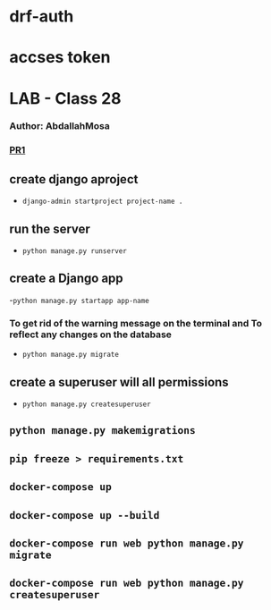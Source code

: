 # drf-auth
# accses token 

# LAB - Class 28

### Author: AbdallahMosa

### [PR1](https://github.com/AbdallahMosa/drf-auth/pull/1)

##  create django aproject
- ```django-admin startproject project-name . ```
## run the server
- ```python manage.py runserver```
## create a Django app
-```python manage.py startapp app-name```
### To get rid of the warning message on the terminal and To reflect any changes on the database
- `python manage.py migrate`
## create a superuser will all permissions
- `python manage.py createsuperuser`


## `python manage.py makemigrations`
## ` pip freeze > requirements.txt ` 
## ` docker-compose up ` 
## `docker-compose up --build`
## `docker-compose run web python manage.py migrate`
## `docker-compose run web python manage.py createsuperuser`
